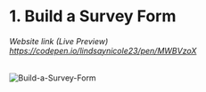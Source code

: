 # 1. Build a Survey Form
###### Website link (Live Preview) https://codepen.io/lindsaynicole23/pen/MWBVzoX

![Build-a-Survey-Form](https://user-images.githubusercontent.com/46374013/214480565-11188fed-67f4-4213-be0a-91f553c09aa1.png)

